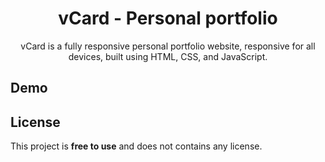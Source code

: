 <div align="center">

# vCard - Personal portfolio

vCard is a fully responsive personal portfolio website, responsive for all devices, built using HTML, CSS, and JavaScript.

 </div>

## Demo

## License

This project is **free to use** and does not contains any license.
